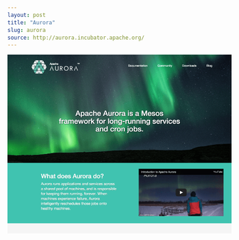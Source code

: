 ```yaml
---
layout: post
title: "Aurora"
slug: aurora
source: http://aurora.incubator.apache.org/
---
```


<img src="/screenshots/aurora.png">

